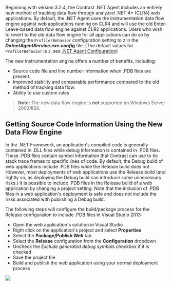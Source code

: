 <!--
title: "Instrumentation .NET Agent Data Flow Engine"
description: "Instrumentation .NET Agent Data Flow Engine"
tags: "microsoft Instrumentation agent installation .Net"
-->

Beginning with version 3.2.4, the Contrast .NET Agent includes an entirely new method of tracking data flow through analyzed .NET 4+ (CLR4) web applications.  By default, the .NET Agent uses the instrumentation data flow engine against web applications running on CLR4 and will use the old Enter-Leave-based data flow engine against CLR2 applications. Users who wish to revert to the old data flow engine for all applications can do so by changing the ```ProfilerBehavior``` configuration setting to ```2``` in the ***DotnetAgentService.exe.config*** file. (The default values for ```ProfilerBehavior``` is ```3```, see [.NET Agent Configuration](user_netconfig.html#config))

The new instrumentation engine offers a number of benefits, including: 

* Source code file and line number information when .PDB files are present.
* Improved stability and comparable performance compared to the old method of tracking data flow.
* Ability to use custom rules

> **Note:** The new data flow engine is **not** supported on Windows Server 2003/IIS6.


## Getting Source Code Information Using the New Data Flow Engine

In the .NET Framework, an application's compiled code is generally contained in .DLL files while debug information is contained in .PDB files.  These .PDB files contain symbol information that Contrast can use to tie stack trace frames to specific lines of code.  By default, the Debug build of web applications include .PDB files while the Release build does not.  However, most deployments of web applications use the Release build (and rightly so, as deploying the Debug build can introduce some unnecessary risks.)  It is possible to include .PDB files in the Release build of a web application by changing a project setting.  Note that the inclusion of .PDB files in a web application's deployment is safe and does not include the risks associated with publishing a Debug build.  

The following steps will configure the build/package process for the Release configuration to include .PDB files in Visual Studio 2013:

* Open the web application's solution in Visual Studio
* Right click on the application's project and select **Properties**
* Select the **Package/Publish Web** tab
* Select the **Release** configuration from the **Configuration** dropdown
* Uncheck the *Exclude generated debug symbols* checkbox if it is checked
* Save the project file
* Build and publish the web application using your normal deployment process 

<a href="assets/images/KB3-e14.jpg" rel="lightbox" title="Instrumentation Configuration"><img class="thumbnail" src="assets/images/KB3-e14.jpg"/></a>
